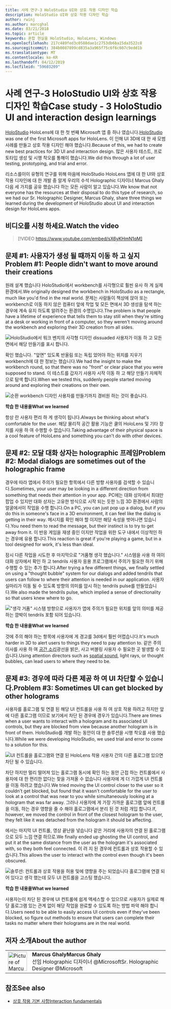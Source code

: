 ```yaml
---
title: 사례 연구-3 HoloStudio UI와 상호 작용 디자인 학습
description: HoloStudio UI와 상호 작용 디자인 학습
author: rwinj
ms.author: marcghal
ms.date: 03/21/2018
ms.topic: article
keywords: 혼합 현실을 HoloStudio, HoloLens, Windows
ms.openlocfilehash: 217c489fed3c0588dae1c2753db6ba15da3522c8
ms.sourcegitcommit: 384b0087899cd835a3a965f75c6f6c607c9edd1b
ms.translationtype: MT
ms.contentlocale: ko-KR
ms.lasthandoff: 04/12/2019
ms.locfileid: "59603209"
---
```

# <a name="case-study---3-holostudio-ui-and-interaction-design-learnings"></a><span data-ttu-id="d29ff-104">사례 연구-3 HoloStudio UI와 상호 작용 디자인 학습</span><span class="sxs-lookup"><span data-stu-id="d29ff-104">Case study - 3 HoloStudio UI and interaction design learnings</span></span>

<span data-ttu-id="d29ff-105">[HoloStudio](https://www.youtube.com/watch?v=BRIJG0x_We8) HoloLens에 대 한 첫 번째 Microsoft 앱 중 하나 였습니다.</span><span class="sxs-lookup"><span data-stu-id="d29ff-105">[HoloStudio](https://www.youtube.com/watch?v=BRIJG0x_We8) was one of the first Microsoft apps for HoloLens.</span></span> <span data-ttu-id="d29ff-106">이 인해 UI 3D에 대 한 새 모범 사례를 만들고 상호 작용 디자인 해야 했습니다.</span><span class="sxs-lookup"><span data-stu-id="d29ff-106">Because of this, we had to create new best practices for 3D UI and interaction design.</span></span> <span data-ttu-id="d29ff-107">많은 사용자 테스트, 프로토타입 생성 및 시행 착오를 통해이 했습니다.</span><span class="sxs-lookup"><span data-stu-id="d29ff-107">We did this through a lot of user testing, prototyping, and trial and error.</span></span>

<span data-ttu-id="d29ff-108">리소스를이이 유형의 연구를 위해 마음에 HoloStudio HoloLens 앱에 대 한 UI와 상호 작용 디자인에 대 한 개발 중 알게 우리의 수석 Holographic 디자이너 Marcus Ghaly 다음 세 가지를 공유 했습니다 하는 모든 사람이 알고 있습니다.</span><span class="sxs-lookup"><span data-stu-id="d29ff-108">We know that not everyone has the resources at their disposal to do this type of research, so we had our Sr. Holographic Designer, Marcus Ghaly, share three things we learned during the development of HoloStudio about UI and interaction design for HoloLens apps.</span></span>

## <a name="watch-the-video"></a><span data-ttu-id="d29ff-109">비디오를 시청 하세요.</span><span class="sxs-lookup"><span data-stu-id="d29ff-109">Watch the video</span></span>

>[!VIDEO https://www.youtube.com/embed/sX6yKHmN1qM]

## <a name="problem-1-people-didnt-want-to-move-around-their-creations"></a><span data-ttu-id="d29ff-110">문제 #1: 사용자가 생성 될 때까지 이동 하 고 싶지</span><span class="sxs-lookup"><span data-stu-id="d29ff-110">Problem #1: People didn't want to move around their creations</span></span>

<span data-ttu-id="d29ff-111">원래 설계 했습니다 HoloStudio에서 workbench를 사각형으로 훨씬 유사 하 게 실제 환경에서.</span><span class="sxs-lookup"><span data-stu-id="d29ff-111">We originally designed the workbench in HoloStudio as a rectangle, much like you'd find in the real world.</span></span> <span data-ttu-id="d29ff-112">문제는 사람들이 책상에 앉아 또는 workbench로 이동 하지 않은 컴퓨터 앞에 작업 및 모든 면에서 3D 생성을 탐색 하는 경우에 계속 유지 하도록 알려주는 환경의 수명입니다.</span><span class="sxs-lookup"><span data-stu-id="d29ff-112">The problem is that people have a lifetime of experience that tells them to stay still when they're sitting at a desk or working in front of a computer, so they weren't moving around the workbench and exploring their 3D creation from all sides.</span></span>

![HoloStudio에서 워크 벤치의 사각형 디자인 dissuaded 사용자가 이동 하 고 모든 면에서 해당 만들기를 표시 합니다.](images/rectangular-workbench-500px.jpg)

<span data-ttu-id="d29ff-114">확인 했습니다. "앞면" 있도록 반올림 또는 독립 었어야 하는 위치를 지우기 workbench에 대 한 정보는 했습니다.</span><span class="sxs-lookup"><span data-stu-id="d29ff-114">We had the insight to make the workbench round, so that there was no "front" or clear place that you were supposed to stand.</span></span> <span data-ttu-id="d29ff-115">이 테스트를 갑자기 사용자 시작 이동 하 고 해당 만들기 자체적으로 탐색 합니다.</span><span class="sxs-lookup"><span data-stu-id="d29ff-115">When we tested this, suddenly people started moving around and exploring their creations on their own.</span></span>

![순환 workbench 디자인 사용자를 만들기까지 경비원 하는 것이 좋습니다.](images/circular-workbench-500px.jpg)

<span data-ttu-id="d29ff-117">**학습 한 내용을**</span><span class="sxs-lookup"><span data-stu-id="d29ff-117">**What we learned**</span></span>

<span data-ttu-id="d29ff-118">항상 란 사용자 편리 하 게 생각이 됩니다.</span><span class="sxs-lookup"><span data-stu-id="d29ff-118">Always be thinking about what's comfortable for the user.</span></span> <span data-ttu-id="d29ff-119">해당 물리적 공간 활용 기능은 쿨의 HoloLens 및 기타 장치를 사용 하 여 수행할 수 없습니다.</span><span class="sxs-lookup"><span data-stu-id="d29ff-119">Taking advantage of their physical space is a cool feature of HoloLens and something you can't do with other devices.</span></span>

## <a name="problem-2-modal-dialogs-are-sometimes-out-of-the-holographic-frame"></a><span data-ttu-id="d29ff-120">문제 #2: 모달 대화 상자는 holographic 프레임</span><span class="sxs-lookup"><span data-stu-id="d29ff-120">Problem #2: Modal dialogs are sometimes out of the holographic frame</span></span>

<span data-ttu-id="d29ff-121">경우에 따라 앱에서 주의가 필요한 항목에서 다른 방향 사용자를 검색할 수 있습니다.</span><span class="sxs-lookup"><span data-stu-id="d29ff-121">Sometimes, your user may be looking in a different direction from something that needs their attention in your app.</span></span> <span data-ttu-id="d29ff-122">PC에는 대화 상자에서 최대만 팝업 수 있지만 대화 상자는 고유한 방식으로 시작 되는 듯한 느낌 3D 환경에서 사람의 얼굴에서이 작업을 수행 합니다.</span><span class="sxs-lookup"><span data-stu-id="d29ff-122">On a PC, you can just pop up a dialog, but if you do this in someone's face in a 3D environment, it can feel like the dialog is getting in their way.</span></span> <span data-ttu-id="d29ff-123">메시지를 확인 해야 할 이지만 해당 속성을 벗어나면 있습니다.</span><span class="sxs-lookup"><span data-stu-id="d29ff-123">You need them to read the message, but their instinct is to try to get away from it.</span></span> <span data-ttu-id="d29ff-124">이 반응 게임을 재생 중인 이지만 작업을 위한 도구 내에서 이상적인 하는 경우에 유용 합니다.</span><span class="sxs-lookup"><span data-stu-id="d29ff-124">This reaction is great if you're playing a game, but in a tool designed for work, it's less than ideal.</span></span>

<span data-ttu-id="d29ff-125">잠시 다른 작업을 시도한 후 마지막으로 "거품형 생각 했습니다." 시스템을 사용 하 여이 대화 상자에서 확인 하 고 tendrils 사용자 응용 프로그램에서 주의가 필요한 하기 위해 수행할 수 있는 추가 합니다.</span><span class="sxs-lookup"><span data-stu-id="d29ff-125">After trying a few different things, we finally settled on using a "thought bubble" system for our dialogs and added tendrils that users can follow to where their attention is needed in our application.</span></span> <span data-ttu-id="d29ff-126">사용자 실마리가 이동 될 수 있도록 방향의 의미를 암시 하는 tendrils pulse를 만들었습니다.</span><span class="sxs-lookup"><span data-stu-id="d29ff-126">We also made the tendrils pulse, which implied a sense of directionality so that users knew where to go.</span></span>

!["생각 거품" 시스템 방향으로 사용자가 앱에 주의가 필요한 위치를 앞의 의미를 제공 하는 깜박이 tendrils 포함 되어 있습니다.](images/thought-bubble-500px.jpg)

<span data-ttu-id="d29ff-128">**학습 한 내용을**</span><span class="sxs-lookup"><span data-stu-id="d29ff-128">**What we learned**</span></span>

<span data-ttu-id="d29ff-129">것에 주의 해야 하는 항목에 사용자에 게 경고를 3d에서 훨씬 어렵습니다.</span><span class="sxs-lookup"><span data-stu-id="d29ff-129">It's much harder in 3D to alert users to things they need to pay attention to.</span></span> <span data-ttu-id="d29ff-130">같은 주의 이사를 사용 하 여 [공간 소리](spatial-sound.md)광선을 밝은, 사고 버블링 사용자 수 필요한 곳 발생할 수 있습니다.</span><span class="sxs-lookup"><span data-stu-id="d29ff-130">Using attention directors such as [spatial sound](spatial-sound.md), light rays, or thought bubbles, can lead users to where they need to be.</span></span>

## <a name="problem-3-sometimes-ui-can-get-blocked-by-other-holograms"></a><span data-ttu-id="d29ff-131">문제 #3: 경우에 따라 다른 제공 하 여 UI 차단할 수 있습니다.</span><span class="sxs-lookup"><span data-stu-id="d29ff-131">Problem #3: Sometimes UI can get blocked by other holograms</span></span>

<span data-ttu-id="d29ff-132">사용자를 홀로그램 및 연결 된 해당 UI 컨트롤을 사용 하 여 상호 작용 하려고 하지만 앞에 다른 홀로그램 이므로 보기에서 차단 된 경우에 경우가 있습니다.</span><span class="sxs-lookup"><span data-stu-id="d29ff-132">There are times when a user wants to interact with a hologram and its associated UI controls, but they are blocked from view because another hologram is in front of them.</span></span> <span data-ttu-id="d29ff-133">HoloStudio를 개발 하는 동안이 대 한 솔루션을 시행 착오를 사용 했습니다.</span><span class="sxs-lookup"><span data-stu-id="d29ff-133">While we were developing HoloStudio, we used trial and error to come to a solution for this.</span></span>

![UI 컨트롤을 홀로그램와 연결 된 HoloLens 착용 사용자 간의 다른 홀로그램 있으면 차단 될 수 있습니다.](images/ui-blocked-500px.jpg)

<span data-ttu-id="d29ff-135">차단 하지만 멀리 떨어져 있는 홀로그램 동시에 확인 하는 동안 근접 하는 컨트롤에서 사용자에 대 한 편리한 없다는 찾을 가져올 수 없습니다 사용자에 게 더 가깝게 UI 컨트롤을 이동 하려고 했습니다.</span><span class="sxs-lookup"><span data-stu-id="d29ff-135">We tried moving the UI control closer to the user so it couldn't get blocked, but found that it wasn't comfortable for the user to look at a control that was near to you while simultaneously looking at a hologram that was far away.</span></span> <span data-ttu-id="d29ff-136">그러나 사용자에 게 가장 가까운 홀로그램 앞에 컨트롤을 이동, 하는 경우 영향을 줄 수 해야 홀로그램에서 분리 된 것 처럼 개입 합니다.</span><span class="sxs-lookup"><span data-stu-id="d29ff-136">If, however, we moved the control in front of the closest hologram to the user, they felt like it was detached from the hologram it should be affecting.</span></span>

<span data-ttu-id="d29ff-137">에서는 마지막 UI 컨트롤, 영상 끝난을 넣습니다 같은 거리에 사용자의 연결 된 홀로그램으로 모두 느낌 연결 하므로.</span><span class="sxs-lookup"><span data-stu-id="d29ff-137">We finally ended up ghosting the UI control, and put it at the same distance from the user as the hologram it's associated with, so they both feel connected.</span></span> <span data-ttu-id="d29ff-138">이 려 지 된 경우에 컨트롤과 상호 작용할 수 있습니다.</span><span class="sxs-lookup"><span data-stu-id="d29ff-138">This allows the user to interact with the control even though it's been obscured.</span></span>

![솔루션: 컨트롤과 상호 작용을 허용 및에 영향을 주는 되었습니다 홀로그램에 연결 되어 있다고 생각 했는데 모두 UI 컨트롤을 고스팅 했습니다.](images/ghosting-ui-500px.jpg)

<span data-ttu-id="d29ff-140">**학습 한 내용을**</span><span class="sxs-lookup"><span data-stu-id="d29ff-140">**What we learned**</span></span>

<span data-ttu-id="d29ff-141">사용자는이 차단 된 경우에 UI 컨트롤에 쉽게 액세스할 수 있으므로 사용자가 실제로 해당 홀로그램 있는 관계 없이 해당 작업을 완료할 수 있도록 하는 방법 파악 해야 합니다.</span><span class="sxs-lookup"><span data-stu-id="d29ff-141">Users need to be able to easily access UI controls even if they've been blocked, so figure out methods to ensure that users can complete their tasks no matter where their holograms are in the real world.</span></span>

## <a name="about-the-author"></a><span data-ttu-id="d29ff-142">저자 소개</span><span class="sxs-lookup"><span data-stu-id="d29ff-142">About the author</span></span>

<table style="border-collapse:collapse">
<tr>
<td style="border-style: none" width="60"><img alt="Picture of Marcus Ghaly" width="60" height="60" src="images/marcus-ghaly-200px.jpg"></td>
<td style="border-style: none"><span data-ttu-id="d29ff-143"><b>Marcus Ghaly</b></span><span class="sxs-lookup"><span data-stu-id="d29ff-143"><b>Marcus Ghaly</b></span></span><br><span data-ttu-id="d29ff-144">선임 Holographic 디자이너 @Microsoft</span><span class="sxs-lookup"><span data-stu-id="d29ff-144">Sr. Holographic Designer @Microsoft</span></span></td>
</tr>
</table>

## <a name="see-also"></a><span data-ttu-id="d29ff-145">참조</span><span class="sxs-lookup"><span data-stu-id="d29ff-145">See also</span></span>
* [<span data-ttu-id="d29ff-146">상호 작용 기본 사항</span><span class="sxs-lookup"><span data-stu-id="d29ff-146">Interaction fundamentals</span></span>](interaction-fundamentals.md)

 
